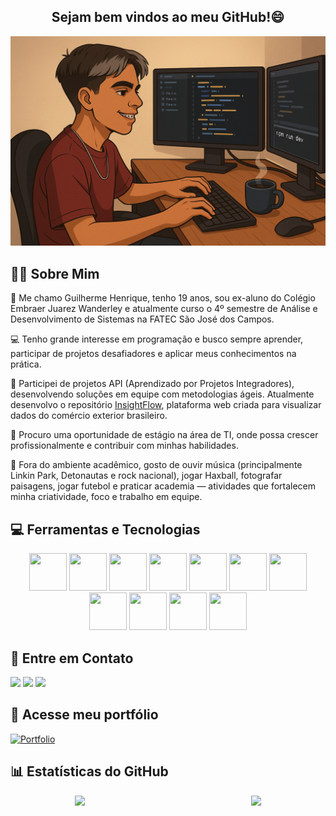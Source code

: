 <h2 align="center">Sejam bem vindos ao meu GitHub!😄</h2>

<p align="center">
  <img src="Avatar.png" alt="Meu avatar como programador" width="600"/>
</p>

## 👨‍💻 Sobre Mim

👋 Me chamo Guilherme Henrique, tenho 19 anos, sou ex-aluno do Colégio Embraer Juarez Wanderley e atualmente curso o 4º semestre de Análise e Desenvolvimento de Sistemas na FATEC São José dos Campos.

💻 Tenho grande interesse em programação e busco sempre aprender, participar de projetos desafiadores e aplicar meus conhecimentos na prática.

🧠 Participei de projetos API (Aprendizado por Projetos Integradores), desenvolvendo soluções em equipe com metodologias ágeis. Atualmente desenvolvo o repositório [InsightFlow](https://github.com/Titus-System/InsightFlow), plataforma web criada para visualizar dados do comércio exterior brasileiro.

🎯 Procuro uma oportunidade de estágio na área de TI, onde possa crescer profissionalmente e contribuir com minhas habilidades.

🎵 Fora do ambiente acadêmico, gosto de ouvir música (principalmente Linkin Park, Detonautas e rock nacional), jogar Haxball, fotografar paisagens, jogar futebol e praticar academia — atividades que fortalecem minha criatividade, foco e trabalho em equipe.





## 💻 Ferramentas e Tecnologias
<p align="center">
  <img src="https://cdn.jsdelivr.net/gh/devicons/devicon@latest/icons/vscode/vscode-original.svg" width="60" height="60" />
  <img src="https://cdn.jsdelivr.net/gh/devicons/devicon@latest/icons/python/python-original.svg" width="60" height="60" />
  <img src="https://cdn.jsdelivr.net/gh/devicons/devicon@latest/icons/html5/html5-original.svg" width="60" height="60" />
  <img src="https://cdn.jsdelivr.net/gh/devicons/devicon@latest/icons/css3/css3-original.svg" width="60" height="60" />
  <img src="https://cdn.jsdelivr.net/gh/devicons/devicon@latest/icons/bootstrap/bootstrap-original.svg" width="60" height="60" />
  <img src="https://cdn.jsdelivr.net/gh/devicons/devicon@latest/icons/mysql/mysql-original.svg" width="60" height="60" />
  <img src="https://cdn.jsdelivr.net/gh/devicons/devicon@latest/icons/git/git-original.svg" width="60" height="60" />
  <img src="https://cdn.jsdelivr.net/gh/devicons/devicon@latest/icons/javascript/javascript-original.svg" width="60" height="60" />
  <img src="https://cdn.jsdelivr.net/gh/devicons/devicon@latest/icons/nodejs/nodejs-original.svg" width="60" height="60" />
  <img src="https://cdn.jsdelivr.net/gh/devicons/devicon@latest/icons/typescript/typescript-original.svg" width="60" height="60" />
  <img src="https://cdn.jsdelivr.net/gh/devicons/devicon@latest/icons/react/react-original.svg" width="60" height="60" />
</p>

## 📱 Entre em Contato

<div>
  <a href="https://www.instagram.com/guih_0412/" target="_blank"><img loading="lazy" src="https://img.shields.io/badge/-Instagram-%23E4405F?style=for-the-badge&logo=instagram&logoColor=white" target="_blank"></a>
  <a href="https://www.linkedin.com/in/guilherme-henrique-36b3a0220/" target="_blank"><img loading="lazy" src="https://img.shields.io/badge/-LinkedIn-%230077B5?style=for-the-badge&logo=linkedin&logoColor=white" target="_blank"></a>   
  <a href="mailto:guilhermecassula5@gmail.com"><img loading="lazy" src="https://img.shields.io/badge/Gmail-D14836?style=for-the-badge&logo=gmail&logoColor=white" target="_blank"></a>
</div>

## 📁 Acesse meu portfólio
[![Portfolio](https://img.shields.io/badge/Portfolio-purple?style=for-the-badge)](https://portfolio-jq0g.onrender.com)



## 📊 Estatísticas do GitHub

<div style="display: flex; justify-content: space-around; align-items: center;">
  <a href="https://github.com/Guih0412" target="_blank">
    <img loading="lazy" height="180em" src="https://github-readme-stats.vercel.app/api/top-langs/?username=Guih0412&layout=compact&langs_count=7&theme=dracula" style="margin-right: 30px;" />
  </a>
  <a href="https://github.com/Guih0412" target="_blank">
    <img loading="lazy" height="180em" src="https://github-readme-stats.vercel.app/api?username=Guih0412&show_icons=true&theme=dracula&include_all_commits=true&count_private=true" style="margin-left: 30px;" />
  </a>
</div>

<br>








          
